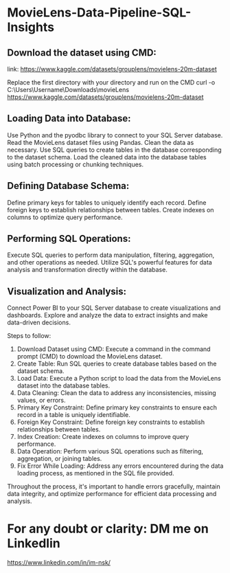 # MovieLens-Data-Pipeline-SQL-Insights
## Download the dataset using CMD:
link: https://www.kaggle.com/datasets/grouplens/movielens-20m-dataset

Replace the first directory with your directory and run on the CMD
curl -o C:\Users\Username\Downloads\movieLens https://www.kaggle.com/datasets/grouplens/movielens-20m-dataset

## Loading Data into Database:
Use Python and the pyodbc library to connect to your SQL Server database.
Read the MovieLens dataset files using Pandas.
Clean the data as necessary.
Use SQL queries to create tables in the database corresponding to the dataset schema.
Load the cleaned data into the database tables using batch processing or chunking techniques.

## Defining Database Schema:
Define primary keys for tables to uniquely identify each record.
Define foreign keys to establish relationships between tables.
Create indexes on columns to optimize query performance.

## Performing SQL Operations:
Execute SQL queries to perform data manipulation, filtering, aggregation, and other operations as needed.
Utilize SQL's powerful features for data analysis and transformation directly within the database.

## Visualization and Analysis:
Connect Power BI to your SQL Server database to create visualizations and dashboards.
Explore and analyze the data to extract insights and make data-driven decisions.

Steps to follow:
1. Download Dataset using CMD:
Execute a command in the command prompt (CMD) to download the MovieLens dataset.
2. Create Table:
Run SQL queries to create database tables based on the dataset schema.
3. Load Data:
Execute a Python script to load the data from the MovieLens dataset into the database tables.
4. Data Cleaning:
Clean the data to address any inconsistencies, missing values, or errors.
5. Primary Key Constraint:
Define primary key constraints to ensure each record in a table is uniquely identifiable.
6. Foreign Key Constraint:
Define foreign key constraints to establish relationships between tables.
7. Index Creation:
Create indexes on columns to improve query performance.
8. Data Operation:
Perform various SQL operations such as filtering, aggregation, or joining tables.
9. Fix Error While Loading:
Address any errors encountered during the data loading process, as mentioned in the SQL file provided.

Throughout the process, it's important to handle errors gracefully, maintain data integrity, and optimize performance for efficient data processing and analysis.

# For any doubt or clarity: DM me on Linkedlin
https://www.linkedin.com/in/im-nsk/

